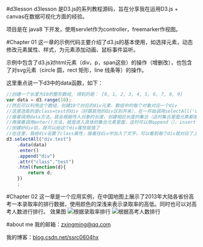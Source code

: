 #d3lesson
d3lesson 是D3.js的系列教程源码，旨在分享我在运用D3.js + canvas在数据可视化方面的经验。

项目是在 java8 下开发，使用servlet作为controller，freemarker作视图。

#Chapter 01
这一章的示例代码主要介绍了d3.js的基本使用，如选择元素，动态修改元素属性、样式，为元素添加动画、鼠标事件监听。

示例中包含了d3.js对html元素（div，p，span这些）的操作（增删改），也包含了对svg元素（circle 圆，rect 矩形，line 线条等）的操作。

这里重点说一下d3中的data函数，如下：
```javascript
//创建一个长度为10的整形数组, 得到的是： [0, 1, 2, 3, 4, 5, 6, 7, 8, 9]
var data = d3.range(10);
//然后可以利用这个数组，创建10个对应的div元素，数组中的每个对象对应一个div
//这里选取的是class=test的div（好跟其他的div区别开来），在一开始调用selectAll('div.test')得到的其实是一个空集合
//接着调用data方法，就会根据传入对象的长度，创建相应长度的集合（这时集合里面元素都是空的，是给之后的div预留的空位置）
//再接着调用enter()方法，就是进入具体的集合元素里面，这时可以用append（）、insert（）这些方法创建html元素
//创建好div后，就可以给这个div属性赋值了
//在这里，我给div设置了class属性，接着往div中加入了文字。可以看到每个div就对应了上一步创建的数据中的一个元素，可以使用数据元素的数据了
d3.selectAll("div.test")
    .data(data)
    .enter()
    .append("div")
    .attr("class","test")
    .html(function(d){
        return d;
    })
    ;
```

#Chapter 02
这一章是一个应用实例，在中国地图上展示了2013年大陆各省份高考一本录取率的排行数据，使用颜色的深浅来表示录取率的高低。同时也可以对高考人数进行排行。
效果图
![根据录取率排行](http://img.blog.csdn.net/20141205112831406?watermark/2/text/aHR0cDovL2Jsb2cuY3Nkbi5uZXQvc3NyYzA2MDRoeA==/font/5a6L5L2T/fontsize/400/fill/I0JBQkFCMA==/dissolve/70/gravity/SouthEast)
![根据高考人数排行](http://img.blog.csdn.net/20141205112919843?watermark/2/text/aHR0cDovL2Jsb2cuY3Nkbi5uZXQvc3NyYzA2MDRoeA==/font/5a6L5L2T/fontsize/400/fill/I0JBQkFCMA==/dissolve/70/gravity/SouthEast)

#about me
我的邮箱：zxingming@qq.com

我的博客：[blog.csdn.net/ssrc0604hx](http://blog.csdn.net/ssrc0604hx)